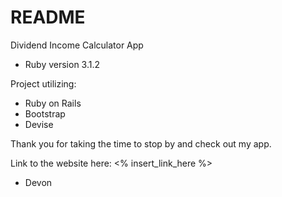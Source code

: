 # README

Dividend Income Calculator App

* Ruby version 3.1.2

Project utilizing:

- Ruby on Rails
- Bootstrap
- Devise

Thank you for taking the time to stop by and check out my app.

Link to the website here: <% insert_link_here %>

- Devon